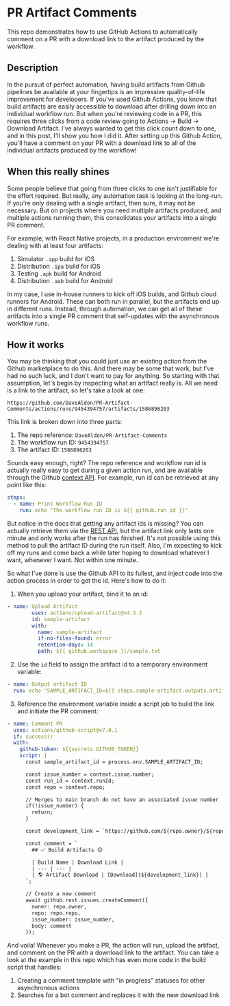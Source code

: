 # PR Artifact Comments

This repo demonstrates how to use GitHub Actions to automatically comment on a PR with a download link to the artifact produced by the workflow.

## Description

In the pursuit of perfect automation, having build artifacts from Github pipelines be available at your fingertips is an impressive quality-of-life improvement for developers. If you've used Github Actions, you know that build artifacts are easily accessible to download after drilling down into an individual workflow run. But when you're reviewing code in a PR, this requires three clicks from a code review going to Actions -> Build -> Download Artifact. I've always wanted to get this click count down to one, and in this post, I'll show you how I did it. After setting up this Github Action, you'll have a comment on your PR with a download link to all of the individual artifacts produced by the workflow!

## When this really shines

Some people believe that going from three clicks to one isn't justifiable for the effort required. But really, any automation task is looking at the long-run. If you're only dealing with a single artifact, then sure, it may not be necessary. But on projects where you need multiple artifacts produced, and multiple actions running them, this consolidates your artifacts into a single PR comment.

For example, with React Native projects, in a production environment we're dealing with at least four artifacts:

1. Simulator `.app` build for iOS
2. Distribution `.ipa` build for iOS
3. Testing `.apk` build for Android
4. Distribution `.aab` build for Android

In my case, I use in-house runners to kick off iOS builds, and Github cloud runners for Android. These can both run in parallel, but the artifacts end up in different runs. Instead, through automation, we can get all of these artifacts into a single PR comment that self-updates with the asynchronous workflow runs.

## How it works

You may be thinking that you could just use an existing action from the Github marketplace to do this. And there may be some that work, but I've had no such luck, and I don't want to pay for anything. So starting with that assumption, let's begin by inspecting what an artifact really is. All we need is a link to the artifact, so let's take a look at one:

`https://github.com/DaveAldon/PR-Artifact-Comments/actions/runs/9454394757/artifacts/1586896203`

This link is broken down into three parts:

1. The repo reference: `DaveAldon/PR-Artifact-Comments`
2. The workflow run ID: `9454394757`
3. The artifact ID: `1586896203`

Sounds easy enough, right? The repo reference and workflow run id is actually really easy to get during a given action run, and are available through the Github [context API](https://docs.github.com/en/actions/learn-github-actions/contexts). For example, run id can be retrieved at any point like this:

```yaml
steps:
  - name: Print Workflow Run ID
    run: echo "The workflow run ID is ${{ github.run_id }}"
```

But notice in the docs that getting any artifact ids is missing? You can actually retrieve them via the [REST API](https://docs.github.com/en/rest/actions/artifacts?apiVersion=2022-11-28), but the artifact link only lasts one minute and only works after the run has finished. It's not possible using this method to pull the artifact ID during the run itself. Also, I'm expecting to kick off my runs and come back a while later hoping to download whatever I want, whenever I want. Not within one minute.

So what I've done is use the Github API to its fullest, and inject code into the action process in order to get the id. Here's how to do it:

1. When you upload your artifact, bind it to an id:

```yaml
- name: Upload Artifact
        uses: actions/upload-artifact@v4.3.3
        id: sample-artifact
        with:
          name: sample-artifact
          if-no-files-found: error
          retention-days: 14
          path: ${{ github.workspace }}/sample.txt
```

2. Use the `id` field to assign the artifact id to a temporary environment variable:

```yaml
- name: Output artifact ID
  run: echo "SAMPLE_ARTIFACT_ID=${{ steps.sample-artifact.outputs.artifact-id }}" >> $GITHUB_ENV
```

3. Reference the environment variable inside a script job to build the link and initiate the PR comment:

```yaml
- name: Comment PR
  uses: actions/github-script@v7.0.1
  if: success()
  with:
    github-token: ${{secrets.GITHUB_TOKEN}}
    script: |
      const sample_artifact_id = process.env.SAMPLE_ARTIFACT_ID;

      const issue_number = context.issue.number;
      const run_id = context.runId;
      const repo = context.repo;

      // Merges to main branch do not have an associated issue number
      if(!issue_number) {
        return;
      }

      const development_link = `https://github.com/${repo.owner}/${repo.repo}/actions/runs/${run_id}/artifacts/${sample_artifact_id}`

      const comment = `
        ## ✅ Build Artifacts 😍

        | Build Name | Download Link |
        | --- | --- |
        | 🌎 Artifact Download | [Download](${development_link}) |
      `;

      // Create a new comment
      await github.rest.issues.createComment({
        owner: repo.owner,
        repo: repo.repo,
        issue_number: issue_number,
        body: comment
      });
```

And voila! Whenever you make a PR, the action will run, upload the artifact, and comment on the PR with a download link to the artifact. You can take a look at the example in this repo which has even more code in the build script that handles:

1. Creating a comment template with "in progress" statuses for other asynchronous actions
2. Searches for a bot comment and replaces it with the new download link
